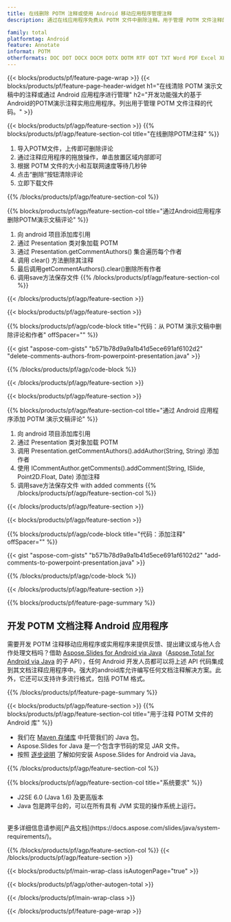 ```yaml
---
title: 在线删除 POTM 注释或使用 Android 移动应用程序管理注释
description: 通过在线应用程序免费从 POTM 文件中删除注释。用于管理 POTM 文件注释的 Android API 代码。

family: total
platformtag: Android
feature: Annotate
informat: POTM
otherformats: DOC DOT DOCX DOCM DOTX DOTM RTF ODT TXT Word PDF Excel XLS XLSX XLSB XLSM XLT XLTX XLTM CSV TSV ODS Powerpoint PPT PPS PPTX POTX PPSX PPTM PPSM POTM ODP
---
```

{{< blocks/products/pf/feature-page-wrap >}}
{{< blocks/products/pf/feature-page-header-widget h1="在线清除 POTM 演示文稿中的注释或通过 Android 应用程序进行管理" h2="开发功能强大的基于Android的POTM演示注释实用应用程序。列出用于管理 POTM 文件注释的代码。" >}}

{{< blocks/products/pf/agp/feature-section >}}
{{% blocks/products/pf/agp/feature-section-col title="在线删除POTM注释" %}}

1. 导入POTM文件，上传即可删除评论
1. 通过注释应用程序的拖放操作，单击放置区域内部即可
1. 根据 POTM 文件的大小和互联网速度等待几秒钟
1. 点击“删除”按钮清除评论
1. 立即下载文件

{{% /blocks/products/pf/agp/feature-section-col %}}

{{% blocks/products/pf/agp/feature-section-col title="通过Android应用程序删除POTM演示文稿评论" %}}

1. 向 android 项目添加库引用
1. 通过 Presentation 类对象加载 POTM
1. 通过 Presentation.getCommentAuthors() 集合遍历每个作者
1. 调用 clear() 方法删除其注释
1. 最后调用getCommentAuthors().clear()删除所有作者
1. 调用save方法保存文件
{{% /blocks/products/pf/agp/feature-section-col %}}

{{< /blocks/products/pf/agp/feature-section >}}

{{< blocks/products/pf/agp/feature-section >}}

{{% blocks/products/pf/agp/code-block title="代码：从 POTM 演示文稿中删除评论和作者" offSpacer="" %}}

{{< gist "aspose-com-gists" "b571b78d9a9a1b41d5ece691af6102d2" "delete-comments-authors-from-powerpoint-presentation.java" >}}

{{% /blocks/products/pf/agp/code-block %}}

{{< /blocks/products/pf/agp/feature-section >}}


{{< blocks/products/pf/agp/feature-section >}}

{{% blocks/products/pf/agp/feature-section-col title="通过 Android 应用程序添加 POTM 演示文稿评论" %}}

1. 向 android 项目添加库引用
1. 通过 Presentation 类对象加载 POTM
1. 调用 Presentation.getCommentAuthors().addAuthor(String, String) 添加作者
1. 使用 ICommentAuthor.getComments().addComment(String, ISlide, Point2D.Float, Date) 添加注释
1. 调用save方法保存文件 with added comments
{{% /blocks/products/pf/agp/feature-section-col %}}

{{< /blocks/products/pf/agp/feature-section >}}

{{< blocks/products/pf/agp/feature-section >}}

{{% blocks/products/pf/agp/code-block title="代码：添加注释" offSpacer="" %}}

{{< gist "aspose-com-gists" "b571b78d9a9a1b41d5ece691af6102d2" "add-comments-to-powerpoint-presentation.java" >}}

{{% /blocks/products/pf/agp/code-block %}}

{{< /blocks/products/pf/agp/feature-section >}}


{{% blocks/products/pf/feature-page-summary %}}


<h2>开发 POTM 文档注释 Android 应用程序</h2>

需要开发 POTM 注释移动应用程序或实用程序来提供反馈、提出建议或与他人合作处理文档吗？借助 [Aspose.Slides for Android via Java](https://products.aspose.com/slides/zh/android-java/)（[Aspose.Total for Android via Java](https://products.aspose.com/total/zh/android-java/) 的子 API），任何 Android 开发人员都可以将上述 API 代码集成到其文档注释应用程序中。强大的android库允许编写任何文档注释解决方案。此外，它还可以支持许多流行格式，包括 POTM 格式。<br />

{{% /blocks/products/pf/feature-page-summary %}}

{{< blocks/products/pf/agp/feature-section >}}
{{% blocks/products/pf/agp/feature-section-col title="用于注释 POTM 文件的 Android 库" %}}

- 我们在 [Maven 存储库](https://releases.aspose.com/java/repo/com/aspose/aspose-slides/) 中托管我们的 Java 包。 
- Aspose.Slides for Java 是一个包含字节码的常见 JAR 文件。
- 按照 [逐步说明](https://docs.aspose.com/slides/java/installation/#install-aspose-slides-for-java-from-maven-repository) 了解如何安装 Aspose.Slides for Android via Java。

{{% /blocks/products/pf/agp/feature-section-col %}}

{{% blocks/products/pf/agp/feature-section-col title="系统要求" %}}

- J2SE 6.0 (Java 1.6) 及更高版本
- Java 包是跨平台的，可以在所有具有 JVM 实现的操作系统上运行。

<br />
更多详细信息请参阅[产品文档](https://docs.aspose.com/slides/java/system-requirements/)。

{{% /blocks/products/pf/agp/feature-section-col %}}
{{< /blocks/products/pf/agp/feature-section >}}

{{< blocks/products/pf/main-wrap-class isAutogenPage="true" >}}

{{< blocks/products/pf/agp/other-autogen-total >}}

{{< /blocks/products/pf/main-wrap-class >}}

{{< /blocks/products/pf/feature-page-wrap >}}